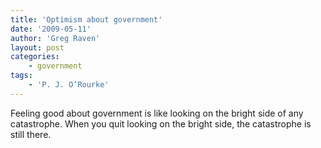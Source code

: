 ```yaml
---
title: 'Optimism about government'
date: '2009-05-11'
author: 'Greg Raven'
layout: post
categories:
    - government
tags:
    - 'P. J. O’Rourke'
---
```


Feeling good about government is like looking on the bright side of any catastrophe. When you quit looking on the bright side, the catastrophe is still there.